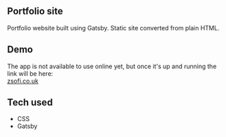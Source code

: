 ## Portfolio site

Portfolio website built using Gatsby. Static site converted from plain HTML.

## Demo

The app is not available to use online yet, but once it's up and running the link will be here: <br />
[zsofi.co.uk](zsofi.co.uk)

## Tech used
- CSS
- Gatsby
